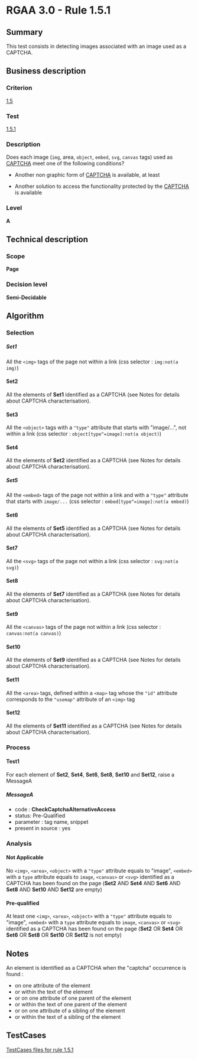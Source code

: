 # RGAA 3.0 -  Rule 1.5.1

## Summary

This test consists in detecting images associated with an image used as a CAPTCHA.

## Business description

### Criterion

[1.5](http://disic.github.io/rgaa_referentiel_en/RGAA3.0_Criteria_English_version_v1.html#crit-1-5)

### Test

[1.5.1](http://disic.github.io/rgaa_referentiel_en/RGAA3.0_Criteria_English_version_v1.html#test-1-5-1)

### Description
Does each image (<code>img</code>,
    area, <code>object</code>, <code>embed</code>, <code>svg</code>, <code>canvas</code> tags) used as <a href="http://disic.github.io/rgaa_referentiel_en/RGAA3.0_Glossary_English_version_v1.html#mcaptcha">CAPTCHA</a>  meet one of the following conditions?
    <ul><li>Another non graphic form of <a href="http://disic.github.io/rgaa_referentiel_en/RGAA3.0_Glossary_English_version_v1.html#mcaptcha">CAPTCHA</a>
   is available, at least</li>
  <li>Another solution to access the functionality
   protected by the <a href="http://disic.github.io/rgaa_referentiel_en/RGAA3.0_Glossary_English_version_v1.html#mcaptcha">CAPTCHA</a>
   is available</li>
    </ul> 


### Level

**A**

## Technical description

### Scope

**Page**

### Decision level

**Semi-Decidable**

## Algorithm

### Selection

##### Set1

All the `<img>` tags of the page not within a link  (css selector : `img:not(a img)`)

#### Set2

All the elements of **Set1** identified as a CAPTCHA (see Notes for details about CAPTCHA characterisation).

#### Set3

All the `<object>` tags with a `"type"` attribute that starts with "image/...", not within a link (css selector : `object[type^=image]:not(a object)`)

#### Set4

All the elements of **Set2** identified as a CAPTCHA (see Notes for details about CAPTCHA characterisation).

##### Set5

All the `<embed>` tags of the page not within a link and with a `"type"` attribute that starts with `image/...` (css selector : `embed[type^=image]:not(a embed)`)

#### Set6

All the elements of **Set5** identified as a CAPTCHA (see Notes for details about CAPTCHA characterisation).

#### Set7

All the `<svg>` tags of the page not within a link (css selector : `svg:not(a svg)`)

#### Set8

All the elements of **Set7** identified as a CAPTCHA (see Notes for details about CAPTCHA characterisation).

#### Set9

All the `<canvas>` tags of the page not within a link (css selector : `canvas:not(a canvas)`)

#### Set10

All the elements of **Set9** identified as a CAPTCHA (see Notes for details about CAPTCHA characterisation).

#### Set11

All the `<area>` tags, defined within a `<map>` tag whose the `"id"` attribute corresponds to the `"usemap"` attribute of an `<img>` tag 

#### Set12

All the elements of **Set11** identified as a CAPTCHA (see Notes for details about CAPTCHA characterisation).

### Process

#### Test1

For each element of **Set2**, **Set4**, **Set6**, **Set8**, **Set10** and **Set12**, raise a MessageA

##### MessageA 

-    code : **CheckCaptchaAlternativeAccess** 
-    status: Pre-Qualified
-    parameter : tag name, snippet
-    present in source : yes

### Analysis

#### Not Applicable

No `<img>`, `<area>`, `<object>` with a `"type"` attribute equals to "image", 
`<embed>` with a `type` attribute equals to `image`, `<canvas>` or `<svg>` 
identified as a CAPTCHA has been found on the page (**Set2** AND **Set4** AND **Set6** AND **Set8** AND **Set10** AND **Set12** are empty)

#### Pre-qualified

At least one `<img>`, `<area>`, `<object>` with a `"type"` attribute equals to "image", 
`<embed>` with a `type` attribute equals to `image`, `<canvas>` or `<svg>` identified
 as a CAPTCHA has been found on the page (**Set2** OR **Set4** OR **Set6** OR **Set8** OR **Set10** OR **Set12** is not empty)

## Notes

An element is identified as a CAPTCHA when the "captcha" occurrence is found :

- on one attribute of the element
- or within the text of the element
- or on one attribute of one parent of the element
- or within the text of one parent of the element
- or on one attribute of a sibling of the element
- or within the text of a sibling of the element



##  TestCases 

[TestCases files for rule 1.5.1](https://github.com/Asqatasun/Asqatasun/tree/master/rules/rules-rgaa3.0/src/test/resources/testcases/rgaa30/Rgaa30Rule010501/) 


